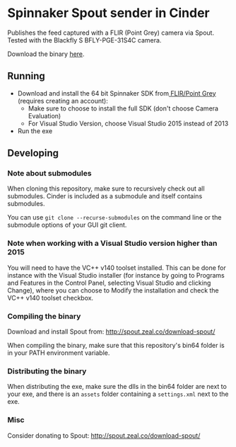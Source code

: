 # Spinnaker Spout sender in Cinder

Publishes the feed captured with a FLIR (Point Grey) camera via Spout. Tested with the Blackfly S BFLY-PGE-31S4C camera.

Download the binary [here](https://github.com/mediamonks/spinnaker-spout-cinder/releases).

## Running
- Download and install the 64 bit Spinnaker SDK from[ FLIR/Point Grey](https://www.ptgrey.com/support/downloads) (requires creating an account): 
	- Make sure to choose to install the full SDK (don't choose Camera Evaluation)
	- For Visual Studio Version, choose Visual Studio 2015 instead of 2013
- Run the exe

## Developing

### Note about submodules 

When cloning this repository, make sure to recursively check out all submodules. Cinder is included as a submodule and itself contains submodules. 

You can use `git clone --recurse-submodules` on the command line or the submodule options of your GUI git client.

### Note when working with a Visual Studio version higher than 2015
You will need to have the VC++ v140 toolset installed. This can be done for instance with the Visual Studio installer (for instance by going to Programs and Features in the Control Panel, selecting Visual Studio and clicking Change), where you can choose to Modify the installation and check the VC++ v140 toolset checkbox.

### Compiling the binary
Download and install Spout from: http://spout.zeal.co/download-spout/ 

When compiling the binary, make sure that this repository's bin64 folder is in your PATH environment variable.

### Distributing the binary
When distributing the exe, make sure the dlls in the bin64 folder are next to your exe, and there is an `assets` folder containing a `settings.xml` next to the exe.

### Misc
Consider donating to Spout: http://spout.zeal.co/download-spout/



